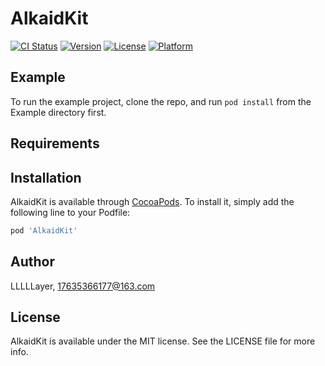 # AlkaidKit

[![CI Status](https://img.shields.io/travis/LLLLLayer/AlkaidKit.svg?style=flat)](https://travis-ci.org/LLLLLayer/AlkaidKit)
[![Version](https://img.shields.io/cocoapods/v/AlkaidKit.svg?style=flat)](https://cocoapods.org/pods/AlkaidKit)
[![License](https://img.shields.io/cocoapods/l/AlkaidKit.svg?style=flat)](https://cocoapods.org/pods/AlkaidKit)
[![Platform](https://img.shields.io/cocoapods/p/AlkaidKit.svg?style=flat)](https://cocoapods.org/pods/AlkaidKit)

## Example

To run the example project, clone the repo, and run `pod install` from the Example directory first.

## Requirements

## Installation

AlkaidKit is available through [CocoaPods](https://cocoapods.org). To install
it, simply add the following line to your Podfile:

```ruby
pod 'AlkaidKit'
```

## Author

LLLLLayer, 17635366177@163.com

## License

AlkaidKit is available under the MIT license. See the LICENSE file for more info.
